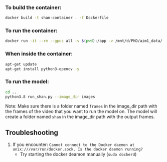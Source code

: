 ### To build the container:
```bash
docker build -t shan-container . -f Dockerfile
```

### To run the container:
```bash
docker run -it --rm --gpus all -v $(pwd):/app -v /mnt/d/PhD/aim1_data/:/workspace/data_mounted shan-container
```

### When inside the container:
```bash
apt-get update
apt-get install python3-opencv -y
``` 

### To run the model:
```bash
cd ..
python3.8 run_shan.py --image_dir images
```

Note: Make sure there is a folder named `frames` in the image_dir path
with the frames of the video that you want to run the model on. The model will
create a folder named `shan` in the image_dir path with the output frames.

## Troubleshooting

1. If you encounter: `Cannot connect to the Docker daemon at unix:///var/run/docker.sock. Is the docker daemon running?`
    - Try starting the docker deamon manually (`sudo dockerd`)
